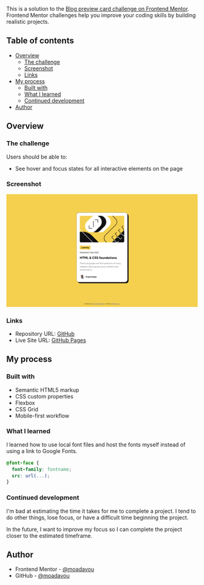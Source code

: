 This is a solution to the [Blog preview card challenge on Frontend Mentor](https://www.frontendmentor.io/challenges/blog-preview-card-ckPaj01IcS). Frontend Mentor challenges help you improve your coding skills by building realistic projects.

## Table of contents

- [Overview](#overview)
  - [The challenge](#the-challenge)
  - [Screenshot](#screenshot)
  - [Links](#links)
- [My process](#my-process)
  - [Built with](#built-with)
  - [What I learned](#what-i-learned)
  - [Continued development](#continued-development)
- [Author](#author)

## Overview

### The challenge

Users should be able to:

- See hover and focus states for all interactive elements on the page

### Screenshot

![](./screenshot.png)

### Links

- Repository URL: [GitHub](https://github.com/moadavou/blog-preview-card)
- Live Site URL: [GitHub Pages](https://moadavou.github.io/blog-preview-card/)

## My process

### Built with

- Semantic HTML5 markup
- CSS custom properties
- Flexbox
- CSS Grid
- Mobile-first workflow

### What I learned

I learned how to use local font files and host the fonts myself instead of using a link to Google Fonts.

```css
@font-face {
  font-family: fontname;
  src: url(...);
}
```

### Continued development

I'm bad at estimating the time it takes for me to complete a project. I tend to do other things, lose focus, or have a difficult time beginning the project.

In the future, I want to improve my focus so I can complete the project closer to the estimated timeframe.

## Author

- Frontend Mentor - [@moadavou](https://www.frontendmentor.io/profile/moadavou)
- GitHub - [@moadavou](https://github.com/moadavou)
